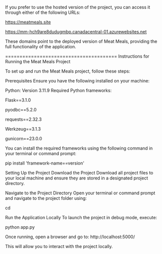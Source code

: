 If you prefer to use the hosted version of the project, you can access it through either of the following URLs:

https://meatmeals.site

https://mm-hch9are8dudugmbp.canadacentral-01.azurewebsites.net

These domains point to the deployed version of Meat Meals, providing the full functionality of the application.

=======================================
Instructions for Running the Meat Meals Project

To set up and run the Meat Meals project, follow these steps:

Prerequisites
Ensure you have the following installed on your machine:

Python: Version 3.11.9
Required Python frameworks:

Flask==3.1.0

pyodbc==5.2.0

requests==2.32.3

Werkzeug==3.1.3

gunicorn==23.0.0

You can install the required frameworks using the following command in your terminal or command prompt:

pip install 'framework-name==version'

Setting Up the Project
Download the Project
Download all project files to your local machine and ensure they are stored in a designated project directory.

Navigate to the Project Directory
Open your terminal or command prompt and navigate to the project folder using:

cd <your-project-file-location>

Run the Application Locally
To launch the project in debug mode, execute:

python app.py

Once running, open a browser and go to:
http://localhost:5000/

This will allow you to interact with the project locally.
